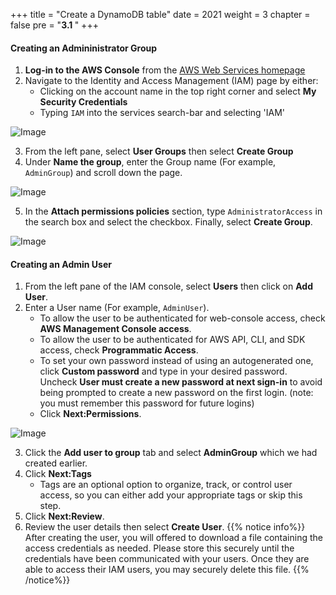 +++
title = "Create a DynamoDB table"
date = 2021
weight = 3
chapter = false
pre = "<b>3.1 </b>"
+++

#### Creating an Admininistrator Group

1. **Log-in to the AWS Console** from the [AWS Web Services homepage](https://aws.amazon.com/)
2. Navigate to the Identity and Access Management (IAM) page by either:
   - Clicking on the account name in the top right corner and select **My Security Credentials**
   - Typing `IAM` into the services search-bar and selecting 'IAM'

![Image](/images/1-account-setup/MySecurity.png?width=15pc)

3. From the left pane, select **User Groups** then select **Create Group**
4. Under **Name the group**, enter the Group name (For example, `AdminGroup`) and scroll down the page.

![Image](/images/1-account-setup/GroupName.png?width=90pc)

5. In the **Attach permissions policies** section, type `AdministratorAccess` in the search box and select the checkbox. Finally, select **Create Group**.

![Image](/images/1-account-setup/GroupPolicy.png?width=90pc)

#### Creating an Admin User

1. From the left pane of the IAM console, select **Users** then click on **Add User**.
2. Enter a User name (For example, `AdminUser`).
   - To allow the user to be authenticated for web-console access, check **AWS Management Console access**. 
   - To allow the user to be authenticated for AWS API, CLI, and SDK access, check **Programmatic Access**.
   - To set your own password instead of using an autogenerated one, click **Custom password** and type in your desired password. Uncheck **User must create a new password at next sign-in** to avoid being prompted to create a new password on the first login.  (note: you must remember this password for future logins)
   - Click **Next:Permissions**.

![Image](/images/1-account-setup/AddUser.png?width=90pc)

3. Click the **Add user to group** tab and select **AdminGroup** which we had created earlier.
4. Click **Next:Tags**
   - Tags are an optional option to organize, track, or control user access, so you can either add your appropriate tags or skip this step.
5. Click **Next:Review**.
6. Review the user details then select **Create User**.
{{% notice info%}}
After creating the user, you will offered to download a file containing the access credentials as needed. Please store this securely until the credentials have been communicated with your users. Once they are able to access their IAM users, you may securely delete this file.
{{% /notice%}}